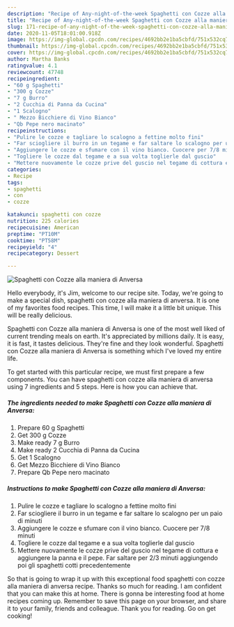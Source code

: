 ```yaml
---
description: "Recipe of Any-night-of-the-week Spaghetti con Cozze alla maniera di Anversa"
title: "Recipe of Any-night-of-the-week Spaghetti con Cozze alla maniera di Anversa"
slug: 171-recipe-of-any-night-of-the-week-spaghetti-con-cozze-alla-maniera-di-anversa
date: 2020-11-05T18:01:00.918Z
image: https://img-global.cpcdn.com/recipes/4692bb2e1ba5cbfd/751x532cq70/spaghetti-con-cozze-alla-maniera-di-anversa-recipe-main-photo.jpg
thumbnail: https://img-global.cpcdn.com/recipes/4692bb2e1ba5cbfd/751x532cq70/spaghetti-con-cozze-alla-maniera-di-anversa-recipe-main-photo.jpg
cover: https://img-global.cpcdn.com/recipes/4692bb2e1ba5cbfd/751x532cq70/spaghetti-con-cozze-alla-maniera-di-anversa-recipe-main-photo.jpg
author: Martha Banks
ratingvalue: 4.1
reviewcount: 47748
recipeingredient:
- "60 g Spaghetti"
- "300 g Cozze"
- "7 g Burro"
- "2 Cucchia di Panna da Cucina"
- "1 Scalogno"
- " Mezzo Bicchiere di Vino Bianco"
- "Qb Pepe nero macinato"
recipeinstructions:
- "Pulire le cozze e tagliare lo scalogno a fettine molto fini"
- "Far sciogliere il burro in un tegame e far saltare lo scalogno per un paio di minuti"
- "Aggiungere le cozze e sfumare con il vino bianco. Cuocere per 7/8 minuti"
- "Togliere le cozze dal tegame e a sua volta toglierle dal guscio"
- "Mettere nuovamente le cozze prive del guscio nel tegame di cottura e aggiungere la panna e il pepe. Far saltare per 2/3 minuti aggiungendo poi gli spaghetti cotti precedentemente"
categories:
- Recipe
tags:
- spaghetti
- con
- cozze

katakunci: spaghetti con cozze 
nutrition: 225 calories
recipecuisine: American
preptime: "PT10M"
cooktime: "PT58M"
recipeyield: "4"
recipecategory: Dessert

---
```



![Spaghetti con Cozze alla maniera di Anversa](https://img-global.cpcdn.com/recipes/4692bb2e1ba5cbfd/751x532cq70/spaghetti-con-cozze-alla-maniera-di-anversa-recipe-main-photo.jpg)

Hello everybody, it's Jim, welcome to our recipe site. Today, we're going to make a special dish, spaghetti con cozze alla maniera di anversa. It is one of my favorites food recipes. This time, I will make it a little bit unique. This will be really delicious.



Spaghetti con Cozze alla maniera di Anversa is one of the most well liked of current trending meals on earth. It's appreciated by millions daily. It is easy, it is fast, it tastes delicious. They're fine and they look wonderful. Spaghetti con Cozze alla maniera di Anversa is something which I've loved my entire life.


To get started with this particular recipe, we must first prepare a few components. You can have spaghetti con cozze alla maniera di anversa using 7 ingredients and 5 steps. Here is how you can achieve that.

<!--inarticleads1-->

##### The ingredients needed to make Spaghetti con Cozze alla maniera di Anversa:

1. Prepare 60 g Spaghetti
1. Get 300 g Cozze
1. Make ready 7 g Burro
1. Make ready 2 Cucchia di Panna da Cucina
1. Get 1 Scalogno
1. Get  Mezzo Bicchiere di Vino Bianco
1. Prepare Qb Pepe nero macinato




<!--inarticleads2-->

##### Instructions to make Spaghetti con Cozze alla maniera di Anversa:

1. Pulire le cozze e tagliare lo scalogno a fettine molto fini
1. Far sciogliere il burro in un tegame e far saltare lo scalogno per un paio di minuti
1. Aggiungere le cozze e sfumare con il vino bianco. Cuocere per 7/8 minuti
1. Togliere le cozze dal tegame e a sua volta toglierle dal guscio
1. Mettere nuovamente le cozze prive del guscio nel tegame di cottura e aggiungere la panna e il pepe. Far saltare per 2/3 minuti aggiungendo poi gli spaghetti cotti precedentemente




So that is going to wrap it up with this exceptional food spaghetti con cozze alla maniera di anversa recipe. Thanks so much for reading. I am confident that you can make this at home. There is gonna be interesting food at home recipes coming up. Remember to save this page on your browser, and share it to your family, friends and colleague. Thank you for reading. Go on get cooking!
